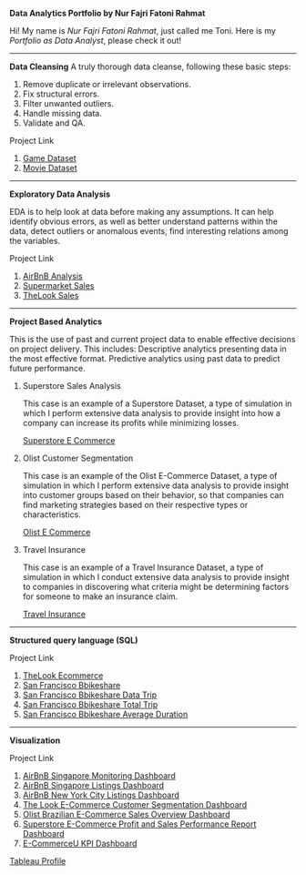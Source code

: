 **Data Analytics Portfolio by Nur Fajri Fatoni Rahmat**

Hi! My name is *Nur Fajri Fatoni Rahmat*, just called me Toni. Here is my *Portfolio as Data Analyst*, please check it out!

---

**Data Cleansing**
A truly thorough data cleanse, following these basic steps:
1. Remove duplicate or irrelevant observations.
2. Fix structural errors.
3. Filter unwanted outliers.
4. Handle missing data.
5. Validate and QA.

Project Link
1. [Game Dataset](https://github.com/FatoniRahmat/Data-Analyst-in-Python/blob/main/Game.ipynb)
2. [Movie Dataset](https://github.com/FatoniRahmat/Data-Analyst-in-Python/blob/main/Movie.ipynb)

---

**Exploratory Data Analysis**

EDA is to help look at data before making any assumptions. It can help identify obvious errors, as well as better understand patterns within the data, detect outliers or anomalous events, find interesting relations among the variables.

Project Link
1. [AirBnB Analysis](https://github.com/FatoniRahmat/Data-Analyst-in-Python/blob/main/AirBnB_Analysis.ipynb)
2. [Supermarket Sales](https://github.com/FatoniRahmat/Data-Analyst-in-Python/blob/main/Supermarket_Sales.ipynb)
3. [TheLook Sales](https://github.com/FatoniRahmat/Data-Analyst-in-Python/blob/main/TheLook_Sales.ipynb)

---

**Project Based Analytics**

This is the use of past and current project data to enable effective decisions on project delivery. This includes: Descriptive analytics presenting data in the most effective format. Predictive analytics using past data to predict future performance.

   1. Superstore Sales Analysis

      This case is an example of a Superstore Dataset, a type of simulation in which I perform extensive data analysis to provide insight into how a company can increase its profits while minimizing losses.

      [Superstore E Commerce](https://github.com/FatoniRahmat/Data-Analyst-in-Python/blob/main/Superstore_E_Commerce.ipynb)


   2. Olist Customer Segmentation

      This case is an example of the Olist E-Commerce Dataset, a type of simulation in which I perform extensive data analysis to provide insight into customer groups based on their behavior, so that companies can find marketing strategies based on their respective types or characteristics.

      [Olist E Commerce](https://github.com/FatoniRahmat/Data-Analyst-in-Python/blob/main/Olist_E_Commerce.ipynb)
   
   3. Travel Insurance

      This case is an example of a Travel Insurance Dataset, a type of simulation in which I conduct extensive data analysis to provide insight to companies in discovering what criteria might be determining factors for someone to make an insurance claim.

      [Travel Insurance](https://github.com/FatoniRahmat/Portofolio-Data-Analyst-in-Python/blob/main/Travel_Insurance.ipynb)

---

**Structured query language (SQL)**

Project Link
1. [TheLook Ecommerce](https://console.cloud.google.com/bigquery?sq=946903545661:0240db9a5bcb4b95a895d9731c6332e2)
2. [San Francisco Bbikeshare](https://console.cloud.google.com/bigquery?sq=946903545661:6c7f257d923047dfac3d708d2ab3e071)
3. [San Francisco Bbikeshare Data Trip](https://console.cloud.google.com/bigquery?sq=946903545661:d9cb436e3c84427ab46410fa8800f302)
4. [San Francisco Bbikeshare Total Trip](https://console.cloud.google.com/bigquery?sq=946903545661:2cf07061dc6b4bb0ad9e186a4f40c143)
5. [San Francisco Bbikeshare Average Duration](https://console.cloud.google.com/bigquery?sq=946903545661:5934124d450e4cc283cd93758532b15f)

---


**Visualization**

Project Link
1. [AirBnB Singapore Monitoring Dashboard](https://public.tableau.com/app/profile/fatoni.rahmat/viz/AirBnBSingaporeMonitoringDashboard/MonitoringDashboard)
2. [AirBnB Singapore Listings Dashboard](https://public.tableau.com/app/profile/fatoni.rahmat/viz/AirBnBSingaporeListings_17126456021790/AirBnBSingaporeListings)
3. [AirBnB New York City Listings Dashboard](https://public.tableau.com/app/profile/fatoni.rahmat/viz/AirBnBNewYorkCityListings/AirBnBNYCListings)
4. [The Look E-Commerce Customer Segmentation Dashboard](https://public.tableau.com/app/profile/fatoni.rahmat/viz/TheLookE-CommerceRFMSegment/Dashboard1)
5. [Olist Brazilian E-Commerce Sales Overview Dashboard](https://public.tableau.com/app/profile/fatoni.rahmat/viz/Olist_Sales_Overview/Dashboard1)
6. [Superstore E-Commerce Profit and Sales Performance Report Dashboard](https://public.tableau.com/app/profile/fatoni.rahmat/viz/SuperstoreE-CommerceProfitandSalesPerformanceReport/Dashboard1)
7. [E-CommerceU KPI Dashboard](https://public.tableau.com/app/profile/fatoni.rahmat/viz/EcommerceUKPIDashboard_17124743340170/Home)

[Tableau Profile](https://public.tableau.com/app/profile/fatoni.rahmat/vizzes)
